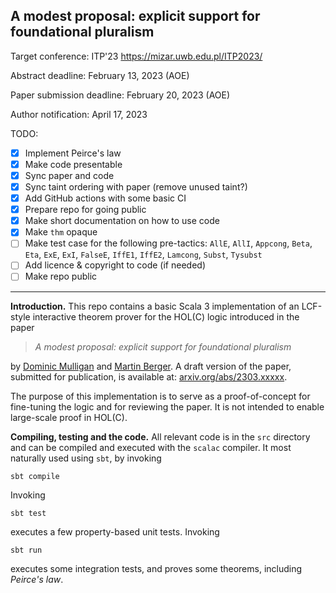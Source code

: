 ## A modest proposal: explicit support for foundational pluralism

Target conference: ITP'23 https://mizar.uwb.edu.pl/ITP2023/

Abstract deadline: February 13, 2023 (AOE)

Paper submission deadline: February 20, 2023 (AOE)

Author notification: April 17, 2023

TODO:

- [X] Implement Peirce's law
- [X] Make code presentable 
- [X] Sync paper and code
- [X] Sync taint ordering with paper (remove unused taint?)
- [X] Add GitHub actions with some basic CI
- [X] Prepare repo for going public
- [X] Make short documentation on how to use code
- [X] Make `thm` opaque
- [ ] Make test case for the following pre-tactics: 
      `AllE`,
      `AllI`,
      `Appcong`,
      `Beta`,
      `Eta`,
      `ExE`,
      `ExI`,
      `FalseE`,
      `IffE1`,
      `IffE2`,
      `Lamcong`,
      `Subst`,
      `Tysubst`
- [ ] Add licence & copyright to code (if needed)
- [ ] Make repo public

--- 

**Introduction.** This repo contains a basic  Scala 3 implementation of an LCF-style interactive theorem prover for the HOL(C) logic introduced in the paper

>   *A modest proposal: explicit support for foundational pluralism* 


by [Dominic Mulligan](https://dominicpm.github.io/) and [Martin Berger](https://martinfriedrichberger.net/). A draft version of the paper, submitted for publication, is available at:
[arxiv.org/abs/2303.xxxxx](https://arxiv.org/).

The purpose of this implementation is to serve as a
proof-of-concept for fine-tuning the logic and for reviewing the paper. It is not intended to enable large-scale proof in HOL(C).

**Compiling, testing and the code.** All relevant code is in the `src`
directory and can be compiled and executed with the `scalac`
compiler. It most naturally used using `sbt`, by invoking

    sbt compile

Invoking

    sbt test

executes a few property-based unit tests.  Invoking

    sbt run

executes some integration tests, and proves some theorems, including *Peirce's law*.

